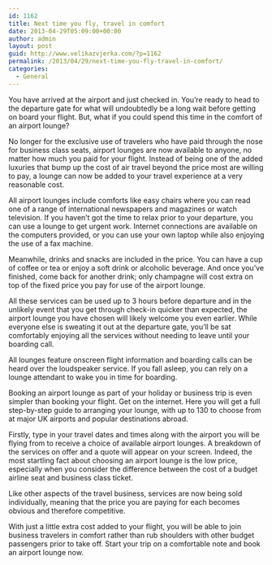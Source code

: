 ```yaml
---
id: 1162
title: Next time you fly, travel in comfort
date: 2013-04-29T05:09:00+00:00
author: admin
layout: post
guid: http://www.velikazvjerka.com/?p=1162
permalink: /2013/04/29/next-time-you-fly-travel-in-comfort/
categories:
  - General
---
```

You have arrived at the airport and just checked in. You’re ready to head to the departure gate for what will undoubtedly be a long wait before getting on board your flight. But, what if you could spend this time in the comfort of an airport lounge?

No longer for the exclusive use of travelers who have paid through the nose for business class seats, airport lounges are now available to anyone, no matter how much you paid for your flight. Instead of being one of the added luxuries that bump up the cost of air travel beyond the price most are willing to pay, a lounge can now be added to your travel experience at a very reasonable cost.

All airport lounges include comforts like easy chairs where you can read one of a range of international newspapers and magazines or watch television. If you haven’t got the time to relax prior to your departure, you can use a lounge to get urgent work. Internet connections are available on the computers provided, or you can use your own laptop while also enjoying the use of a fax machine.

Meanwhile, drinks and snacks are included in the price. You can have a cup of coffee or tea or enjoy a soft drink or alcoholic beverage. And once you’ve finished, come back for another drink; only champagne will cost extra on top of the fixed price you pay for use of the airport lounge.

All these services can be used up to 3 hours before departure and in the unlikely event that you get through check-in quicker than expected, the airport lounge you have chosen will likely welcome you even earlier. While everyone else is sweating it out at the departure gate, you’ll be sat comfortably enjoying all the services without needing to leave until your boarding call.

All lounges feature onscreen flight information and boarding calls can be heard over the loudspeaker service. If you fall asleep, you can rely on a lounge attendant to wake you in time for boarding.

Booking an airport lounge as part of your holiday or business trip is even simpler than booking your flight. Get on the internet. Here you will get a full step-by-step guide to arranging your lounge, with up to 130 to choose from at major UK airports and popular destinations abroad.

Firstly, type in your travel dates and times along with the airport you will be flying from to receive a choice of available airport lounges. A breakdown of the services on offer and a quote will appear on your screen. Indeed, the most startling fact about choosing an airport lounge is the low price, especially when you consider the difference between the cost of a budget airline seat and business class ticket.

Like other aspects of the travel business, services are now being sold individually, meaning that the price you are paying for each becomes obvious and therefore competitive.

With just a little extra cost added to your flight, you will be able to join business travelers in comfort rather than rub shoulders with other budget passengers prior to take off. Start your trip on a comfortable note and book an airport lounge now.